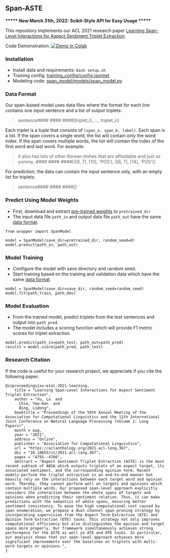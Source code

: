 ## Span-ASTE

**\*\*\*\*\* New March 31th, 2022: Scikit-Style API for Easy Usage \*\*\*\*\***

This repository implements our ACL 2021 research paper [Learning Span-Level Interactions for Aspect Sentiment Triplet Extraction](https://aclanthology.org/2021.acl-long.367/).

Code Demonstration: [![Demo In Colab](https://colab.research.google.com/assets/colab-badge.svg)](https://colab.research.google.com/drive/1F9zW_nVkwfwIVXTOA_juFDrlPz5TLjpK?usp=sharing)

### Installation

- Install data and requirements: `bash setup.sh`
- Training config: [training_config/config.jsonnet](training_config/config.jsonnet)
- Modeling code: [span_model/models/span_model.py](span_model/models/span_model.py)

### Data Format

Our span-based model uses data files where the format for each line contains one input sentence and a list of output triplets:

> sentence#### #### ####[triplet_0, ..., triplet_n]

Each triplet is a tuple that consists of `(span_a, span_b, label)`. Each span is a list. If the span covers a single word, the list will contain only the word index. If the span covers multiple words, the list will contain the index of the first word and last word. For example:

> It also has lots of other Korean dishes that are affordable and just as yummy .#### #### ####[([6, 7], [10], 'POS'), ([6, 7], [14], 'POS')]

For prediction, the data can contain the input sentence only, with an empty list for triplets:

> sentence#### #### ####[]

### Predict Using Model Weights

- First, download and extract [pre-trained weights](https://github.com/chiayewken/Span-ASTE/releases/download/v1.0.0/pretrained_14lap.tar) to `pretrained_dir`
- The input data file `path_in` and output data file `path_out` have the same [data format](#data-format).

```
from wrapper import SpanModel

model = SpanModel(save_dir=pretrained_dir, random_seed=0)
model.predict(path_in, path_out)
```

### Model Training

- Configure the model with save directory and random seed.
- Start training based on the training and validation data which have the same [data format](#data-format).

```
model = SpanModel(save_dir=save_dir, random_seed=random_seed)
model.fit(path_train, path_dev)
```

### Model Evaluation

- From the trained model, predict triplets from the test sentences and output into `path_pred`.
- The model includes a scoring function which will provide F1 metric scores for triplet extraction.

```
model.predict(path_in=path_test, path_out=path_pred)
results = model.score(path_pred, path_test)
```

### Research Citation
If the code is useful for your research project, we appreciate if you cite the following paper:
```
@inproceedings{xu-etal-2021-learning,
    title = "Learning Span-Level Interactions for Aspect Sentiment Triplet Extraction",
    author = "Xu, Lu  and
      Chia, Yew Ken  and
      Bing, Lidong",
    booktitle = "Proceedings of the 59th Annual Meeting of the Association for Computational Linguistics and the 11th International Joint Conference on Natural Language Processing (Volume 1: Long Papers)",
    month = aug,
    year = "2021",
    address = "Online",
    publisher = "Association for Computational Linguistics",
    url = "https://aclanthology.org/2021.acl-long.367",
    doi = "10.18653/v1/2021.acl-long.367",
    pages = "4755--4766",
    abstract = "Aspect Sentiment Triplet Extraction (ASTE) is the most recent subtask of ABSA which outputs triplets of an aspect target, its associated sentiment, and the corresponding opinion term. Recent models perform the triplet extraction in an end-to-end manner but heavily rely on the interactions between each target word and opinion word. Thereby, they cannot perform well on targets and opinions which contain multiple words. Our proposed span-level approach explicitly considers the interaction between the whole spans of targets and opinions when predicting their sentiment relation. Thus, it can make predictions with the semantics of whole spans, ensuring better sentiment consistency. To ease the high computational cost caused by span enumeration, we propose a dual-channel span pruning strategy by incorporating supervision from the Aspect Term Extraction (ATE) and Opinion Term Extraction (OTE) tasks. This strategy not only improves computational efficiency but also distinguishes the opinion and target spans more properly. Our framework simultaneously achieves strong performance for the ASTE as well as ATE and OTE tasks. In particular, our analysis shows that our span-level approach achieves more significant improvements over the baselines on triplets with multi-word targets or opinions.",
}
```
